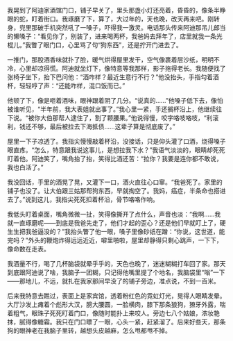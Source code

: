 我晃到了阿迪家酒馆门口，铺子早关了，里头那盏小灯还亮着，昏昏的，像条半睁眼的蛇，盯着街口。我琢磨了下，算了，大过年的，天也晚，改天再来吧。刚转身，兜里那破手机突然吼了一嗓子，吓得我一激灵。电话那头传来阿迪那吊儿郎当的懒嗓子：“看见你了，别装了，进来喝两杯，我爸妈去拜年了，店里就我一条光棍儿。”我瞥了眼门口，心里骂了句“狗东西”，还是拧开门进去了。

一推门，那股酒香味就扑了脸，暖气烘得屋里发干，空气像裹着层沙纸，明明不冷，心里却凉得慌。阿迪就坐灯下，像特意等我那样，影子拖得老长。我随便找了张椅子坐下，抬下巴问他：“酒咋样？最近生意行不行？”他没抬头，手指勾着酒杯，轻轻哼了声：“还能咋样，混口饭而已。”

他顿了下，像是咂着酒味，眼神跟着阴了几分。“说真的……”他嗓子低下去，像怕被谁听见，“半年前，我大表姐就出事了。”我心里一紧，手还搁杯沿上，他继续往下说。“被你大伯那帮人逮住了，割了颗腰果。”他说得慢，咬字咯吱咯吱，“利滚利，钱还不够，最后被拉去下海抵债……这辈子算是彻底废了。”

屋里一下子凉透了。我指尖慢慢敲着杯沿，没接话，只是仰头灌了口酒，烧得嗓子眼直疼。“怎么，特意跟我说这事儿，是想拉我下水？”我语气淡淡的，眼睛却死死盯着他。阿迪笑了，嘴角抬了抬，笑得比酒还苦：“拉你？我要是连你都不敢说，我也白活了。”

我没回话，手里的酒晃了晃，又灌下一口，酒火直往心口窜。“我爸死了。家里的铺子也没了。让大伯跟三姑那帮狗东西，早就掏空了。我妈，癌症，半条命也搭进去了。”说到这儿，我指尖死死扣着杯沿，骨节咯咯作响。

我低头盯着桌面，嘴角微微一扯，笑得像撕开了点什么，声音也淡：“我啊……我就一直琢磨呢——到底是我爸先走了，他们才起的歪心？还是他们早就盯上了，硬生生把我爸逼没的？”我抬头瞥了他一眼，嗓子里像砂纸在蹭：“你说，这世道，能完吗？”外头的鞭炮炸得远远近近，噼里啪啦，屋里却静得只剩心跳声，一下下，像命数在走表。

我酒量不行，喝了几杯脑袋就晕乎乎的，天色也晚了，迷迷糊糊打车回了家。那天到底跟阿迪说了啥，我脑子一团糊，只记得他嘴里提了个地名，我脑袋里“嗡”一下——那地儿，不远，就扎在我家那间早没了的铺子旁边，准点说，不到一百米。

后来我特意去瞧过，表面上是家宾馆，透着粉红色的霓虹灯光，晃得人眼睛发晕。大厅沙发上瘫着个彪形大汉，膀大腰圆，一脸横肉，膝下那条狼狗，獠牙外露，喘着粗气，眼珠子死死盯着门口，像随时能扑上来咬人。旁边七八个姑娘，浓妆艳抹，腻得像糖霜。我只在门口瞟了一眼，心头一紧，赶紧溜了。后来好些天，那条狗的眼神老在我脑子里转，越想头皮越麻，怎么甩都甩不掉。

